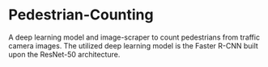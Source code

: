 # Pedestrian-Counting

A deep learning model and image-scraper to count pedestrians from traffic camera images. The utilized deep learning model is the Faster R-CNN built upon the ResNet-50 architecture.
